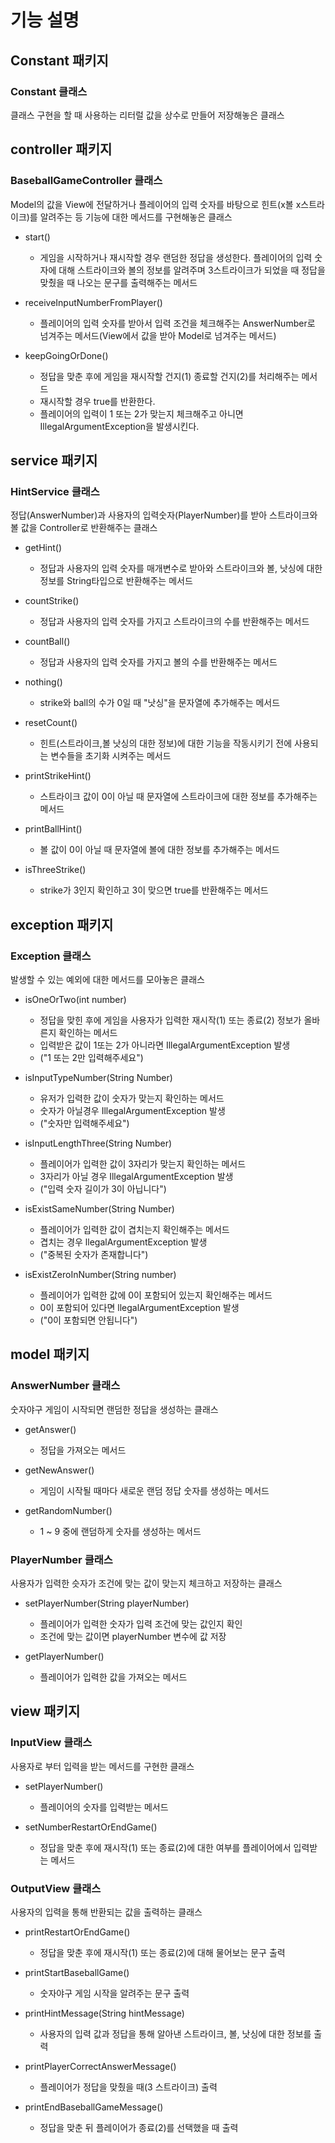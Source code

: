 # 기능 설명

## Constant 패키지

### Constant 클래스
클래스 구현을 할 때 사용하는 리터럴 값을 상수로 만들어 저장해놓은 클래스

## controller 패키지
### BaseballGameController 클래스
Model의 값을 View에 전달하거나 플레이어의 입력 숫자를 바탕으로 힌트(x볼 x스트라이크)를 알려주는 등 기능에 대한 메서드를 구현해놓은 클래스

- start()

    - 게임을 시작하거나 재시작할 경우 랜덤한 정답을 생성한다. 플레이어의 입력 숫자에 대해 스트라이크와 볼의 정보를 알려주며 3스트라이크가 되었을 때 정답을 맞췄을 때 나오는 문구를 출력해주는 메서드


- receiveInputNumberFromPlayer()

    - 플레이어의 입력 숫자를 받아서 입력 조건을 체크해주는 AnswerNumber로 넘겨주는 메서드(View에서 값을 받아 Model로 넘겨주는 메서드)


- keepGoingOrDone()

   - 정답을 맞춘 후에 게임을 재시작할 건지(1) 종료할 건지(2)를 처리해주는 메서드
   - 재시작할 경우 true를 반환한다.
   - 플레이어의 입력이 1 또는 2가 맞는지 체크해주고 아니면 IllegalArgumentException을 발생시킨다.

    

## service 패키지

### HintService 클래스
정답(AnswerNumber)과 사용자의 입력숫자(PlayerNumber)를 받아 스트라이크와 볼 값을 Controller로 반환해주는 클래스 

- getHint()
  - 정답과 사용자의 입력 숫자를 매개변수로 받아와 스트라이크와 볼, 낫싱에 대한 정보를 String타입으로 반환해주는 메서드
 

- countStrike()
  - 정답과 사용자의 입력 숫자를 가지고 스트라이크의 수를 반환해주는 메서드 
  

- countBall()
  - 정답과 사용자의 입력 숫자를 가지고 볼의 수를 반환해주는 메서드


- nothing()
  - strike와 ball의 수가 0일 때 "낫싱"을 문자열에 추가해주는 메서드


- resetCount()
  - 힌트(스트라이크,볼 낫싱의 대한 정보)에 대한 기능을 작동시키기 전에 사용되는 변수들을 초기화 시켜주는 메서드


- printStrikeHint()
  - 스트라이크 값이 0이 아닐 때 문자열에 스트라이크에 대한 정보를 추가해주는 메서드


- printBallHint()
  - 볼 값이 0이 아닐 때 문자열에 볼에 대한 정보를 추가해주는 메서드


- isThreeStrike()
  - strike가 3인지 확인하고 3이 맞으면 true를 반환해주는 메서드


## exception 패키지

### Exception 클래스
발생할 수 있는 예외에 대한 메서드를 모아놓은 클래스

- isOneOrTwo(int number)
  - 정답을 맞힌 후에 게임을 사용자가 입력한 재시작(1) 또는 종료(2) 정보가 올바른지 확인하는 메서드
  - 입력받은 값이 1또는 2가 아니라면 IllegalArgumentException 발생
  - ("1 또는 2만 입력해주세요")

- isInputTypeNumber(String Number)
  - 유저가 입력한 값이 숫자가 맞는지 확인하는 메서드
  - 숫자가 아닐경우 IllegalArgumentException 발생
  - ("숫자만 입력해주세요")


- isInputLengthThree(String Number)
  - 플레이어가 입력한 값이 3자리가 맞는지 확인하는 메서드
  - 3자리가 아닐 경우 IllegalArgumentException 발생
  - ("입력 숫자 길이가 3이 아닙니다")


- isExistSameNumber(String Number)
  - 플레이어가 입력한 값이 겹치는지 확인해주는 메서드
  - 겹치는 경우 llegalArgumentException 발생
  - ("중복된 숫자가 존재합니다")


- isExistZeroInNumber(String number)
  - 플레이어가 입력한 값에 0이 포함되어 있는지 확인해주는 메서드
  - 0이 포함되어 있다면 llegalArgumentException 발생
  - ("0이 포함되면 안됩니다")


## model 패키지

### AnswerNumber 클래스
숫자야구 게임이 시작되면 랜덤한 정답을 생성하는 클래스

- getAnswer()
  - 정답을 가져오는 메서드


- getNewAnswer()
  - 게임이 시작될 때마다 새로운 랜덤 정답 숫자를 생성하는 메서드


- getRandomNumber()
  - 1 ~ 9 중에 랜덤하게 숫자를 생성하는 메서드


### PlayerNumber 클래스 
사용자가 입력한 슷자가 조건에 맞는 값이 맞는지 체크하고 저장하는 클래스 

- setPlayerNumber(String playerNumber)
  - 플레이어가 입력한 숫자가 입력 조건에 맞는 값인지 확인
  - 조건에 맞는 값이면 playerNumber 변수에 값 저장


- getPlayerNumber()
  - 플레이어가 입력한 값을 가져오는 메서드



## view 패키지

### InputView 클래스
사용자로 부터 입력을 받는 메서드를 구현한 클래스

- setPlayerNumber()
  - 플레이어의 숫자를 입력받는 메서드


- setNumberRestartOrEndGame()
  - 정답을 맞춘 후에 재시작(1) 또는 종료(2)에 대한 여부를 플레이어에서 입력받는 메서드

  

### OutputView 클래스
사용자의 입력을 통해 반환되는 값을 출력하는 클래스

- printRestartOrEndGame()
  - 정답을 맞춘 후에 재시작(1) 또는 종료(2)에 대해 물어보는 문구 출력


- printStartBaseballGame()
  - 숫자야구 게임 시작을 알려주는 문구 출력


- printHintMessage(String hintMessage)
  - 사용자의 입력 값과 정답을 통해 알아낸 스트라이크, 볼, 낫싱에 대한 정보를 출력


- printPlayerCorrectAnswerMessage()
  - 플레이어가 정답을 맞췄을 때(3 스트라이크) 출력


- printEndBaseballGameMessage()
  - 정답을 맞춘 뒤 플레이어가 종료(2)를 선택했을 때 출력 